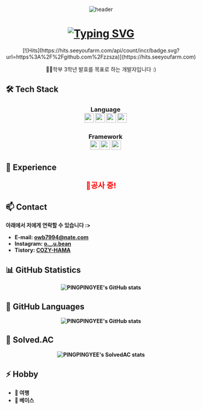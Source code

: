 <p align="center"><img src="https://capsule-render.vercel.app/api?type=waving&amp;color=387356FF&amp;text=&amp;animation=twinkling&amp;height=120" alt="header"></p>
<h1 align="center"><a href="https://git.io/typing-svg"><img src="https://readme-typing-svg.demolab.com?font=Protest+Strike&size=25&duration=2500&pause=1500&color=7BC9AF&background=9A41FF00&center=true&vCenter=true&random=false&width=435&lines=Welcome+To+PINGPINGYEE's+Github+%F0%9F%91%8B" alt="Typing SVG" /></a></h1>
 <div align=center>[![Hits](https://hits.seeyoufarm.com/api/count/incr/badge.svg?url=https%3A%2F%2Fgithub.com%2Fzzsza)](https://hits.seeyoufarm.com)</div>
<p align="center">🧑‍💻학부 3학년 발효를 목표로 하는 개발자입니다 :)</p>

<h2>🛠 Tech Stack</h2>
<ul>
  <h3 align="center"><strong>
    Language
    <br><img src="https://img.shields.io/badge/Javascript-yellow?style=flat&logo=JavaScript&logoColor=white" height="25"/>
    <img src="https://img.shields.io/badge/C%20Language-lightgray?style=flat&logo=C&logoColor=white" height="25"/>
    <img src="https://img.shields.io/badge/Python-3776AB?style=flat&logo=python&logoColor=white" height="25"/>
    <img src="https://img.shields.io/badge/Java-007396?style=flat&logo=Java&logoColor=white" height="25"/>
    </h3>
  <h3 align="center" height="20"><strong>Framework
  <br><img src="https://img.shields.io/badge/React-turquoise?style=flat&logo=React&logoColor=white" height="25"/>
  <img src="https://img.shields.io/badge/Android%20Studio-3DDC84?style=flat&logo=androidstudio&logoColor=white" height="25"/>
     <img src="https://img.shields.io/badge/vue.js-4FC08D?style=flat&logo=vue.js&logoColor=white" height="25"/> 
  </h3>
</ul>




<h2>💼 Experience</h2>
<p align=center style="color:red; font-size:20px;">🚧공사 중!</p>


<h2>📫 Contact</h2>
<p>아래에서 저에게 연락할 수 있습니다 :></p>
<ul>
  <li><strong>E-mail:</strong> <a href="mailto:owb7994@nate.com">owb7994@nate.com</a></li>
  <li><strong>Instagram:</strong> <a href="https://www.instagram.com/o._.u.bean/">o._.u.bean</a></li>
  <li><strong>Tistory:</strong> <a href="https://cozyhama.tistory.com/">COZY-HAMA</a></li>
</ul>

<h2>📊 GitHub Statistics</h2>
<p align="center">
  <img src="https://github-readme-stats.vercel.app/api?username=PINGPINGYEE&show_icons=true&theme=radical" alt="PINGPINGYEE's GitHub stats">
</p>

<h2>🌟 GitHub Languages</h2>
<p align="center">
  <img src="https://github-readme-stats.vercel.app/api/top-langs/?username=PINGPINGYEE&layout=compact" alt="PINGPINGYEE's GitHub stats">
</p>

<h2>🏅 Solved.AC</h2>
<p align="center">
  <img src="http://mazassumnida.wtf/api/pastel/generate_badge?boj=owb0527" alt="PINGPINGYEE's SolvedAC stats">
</p>


<h2>⚡ Hobby</h2>
<ul>
  <li>🧭 여행</li>
  <li>🎸 베이스</li>
</ul>
